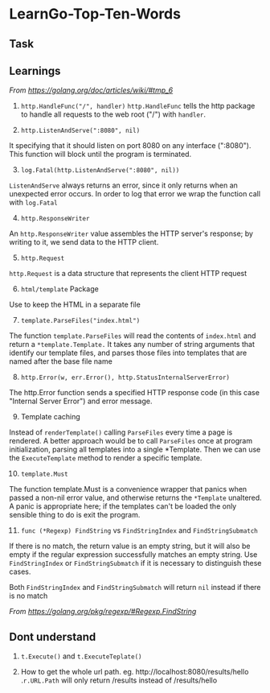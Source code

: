# LearnGo-Top-Ten-Words
## Task 

## Learnings
*From https://golang.org/doc/articles/wiki/#tmp_6*
1. `http.HandleFunc("/", handler)`
   `http.HandleFunc` tells the http package to handle all requests to the web root ("/") with `handler`.

2. `http.ListenAndServe(":8080", nil)`

It specifying that it should listen on port 8080 on any interface (":8080"). This function will block until the program is terminated.

3. `log.Fatal(http.ListenAndServe(":8080", nil))`

`ListenAndServe` always returns an error, since it only returns when an unexpected error occurs. In order to log that error we wrap the function call with `log.Fatal `

4. `http.ResponseWriter `

An `http.ResponseWriter` value assembles the HTTP server's response; by writing to it, we send data to the HTTP client.

5. `http.Request`

`http.Request` is a data structure that represents the client HTTP request

6. `html/template` Package

Use to keep the HTML in a separate file

7. `template.ParseFiles("index.html")`

The function `template.ParseFiles` will read the contents of `index.html` and return a `*template.Template.`
It takes any number of string arguments that identify our template files, and parses those files into templates that are named after the base file name

8. `http.Error(w, err.Error(), http.StatusInternalServerError)`

The http.Error function sends a specified HTTP response code (in this case "Internal Server Error") and error message.

9. Template caching

Instead of `renderTemplate()` calling `ParseFiles` every time a page is rendered. A better approach would be to call `ParseFiles` once at program initialization, parsing all templates into a single *Template. Then we can use the `ExecuteTemplate` method to render a specific template.

10. `template.Must`

The function template.Must is a convenience wrapper that panics when passed a non-nil error value, and otherwise returns the `*Template` unaltered. A panic is appropriate here; if the templates can't be loaded the only sensible thing to do is exit the program.

11. `func (*Regexp) FindString` vs  `FindStringIndex` and `FindStringSubmatch`

If there is no match, the return value is an empty string, but it will also be empty if the regular expression successfully matches an empty string. Use `FindStringIndex` or `FindStringSubmatch` if it is necessary to distinguish these cases. 

Both `FindStringIndex` and `FindStringSubmatch` will return `nil` instead if there is no match

*From https://golang.org/pkg/regexp/#Regexp.FindString*
## Dont understand
1. `t.Execute()` and `t.ExecuteTeplate()`

2. How to get the whole url path. eg. http://localhost:8080/results/hello .`r.URL.Path` will only return /results instead of /results/hello